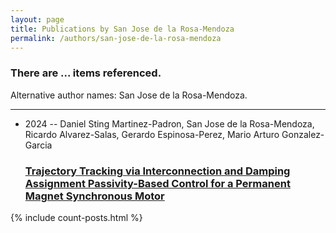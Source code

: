 ```yaml
---
layout: page
title: Publications by San Jose de la Rosa-Mendoza
permalink: /authors/san-jose-de-la-rosa-mendoza
---
```


<h3 id="number-posts">There are ... items referenced.</h3>
<p id='info-authors'>Alternative author names: San Jose de la Rosa-Mendoza.</p>
<hr />
<ul class="post-list">
<li><span class='post-meta'>2024 -- Daniel Sting Martinez-Padron, San Jose de la Rosa-Mendoza, Ricardo Alvarez-Salas, Gerardo Espinosa-Perez, Mario Arturo Gonzalez-Garcia</span><h3><a class='post-link' href="{{ site.baseurl }}/trajectory-tracking-via-interconnection-and-damping-assignment-passivity-based-control-for-a-permanent-magnet-synchronous-motor">Trajectory Tracking via Interconnection and Damping Assignment Passivity-Based Control for a Permanent Magnet Synchronous Motor</a></h3></li>

</ul>
{% include count-posts.html %}

